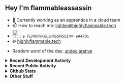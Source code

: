 ## Hey I'm flammableassassin

- 🔭 Currently working as an apprentice in a cloud team  
- 📫 How to reach me: [lighter@highlyflammable.tech](mailto:lighter@highlyflammable.tech?subject=Hello)
- <img src="https://discord.com/assets/2c21aeda16de354ba5334551a883b481.png" alt="drawing" width="25"/>: `♛ ᖴᒪᗩᙏᙏᗩᙖᒪᙓᗩSSᗩSSIᑎ® ♛#4701`
- 🌐 [highlyflammable.tech](https://highlyflammable.tech)

<!--START_SECTION:randomWord-->
- Random word of the day: [undeclarative](https://www.wordnik.com/words/undeclarative)
<!--END_SECTION:randomWord-->

<details>
  <summary><b>Recent Development Activity</b></summary>
  
  <!--START_SECTION:waka-->

```txt
Bicep         6 hrs 58 mins   ███████████▒░░░░░░░░░░░░░   45.07 %
JSON          4 hrs 31 mins   ███████▒░░░░░░░░░░░░░░░░░   29.23 %
PowerShell    2 hrs 11 mins   ███▓░░░░░░░░░░░░░░░░░░░░░   14.11 %
Other         56 mins         █▓░░░░░░░░░░░░░░░░░░░░░░░   06.07 %
JavaScript    23 mins         ▓░░░░░░░░░░░░░░░░░░░░░░░░   02.51 %
```

<!--END_SECTION:waka-->

</details>

<details>
  <summary><b>Recent Public Activity</b></summary>
    <br>

  <!--START_SECTION:activity-->
1. 🎉 Merged PR [#18](https://github.com/flamableassassin/drawshield-api/pull/18) in [flamableassassin/drawshield-api](https://github.com/flamableassassin/drawshield-api)
2. 🎉 Merged PR [#19](https://github.com/flamableassassin/drawshield-api/pull/19) in [flamableassassin/drawshield-api](https://github.com/flamableassassin/drawshield-api)
3. 🎉 Merged PR [#20](https://github.com/flamableassassin/drawshield-api/pull/20) in [flamableassassin/drawshield-api](https://github.com/flamableassassin/drawshield-api)
4. 🎉 Merged PR [#21](https://github.com/flamableassassin/drawshield-api/pull/21) in [flamableassassin/drawshield-api](https://github.com/flamableassassin/drawshield-api)
5. 🎉 Merged PR [#17](https://github.com/flamableassassin/drawshield-api/pull/17) in [flamableassassin/drawshield-api](https://github.com/flamableassassin/drawshield-api)
  <!--END_SECTION:activity-->

</details>

<details>
  <summary><b>Github Stats</b></summary>
    <br>
    <p align="center">
      <img width="48%" src="https://github-readme-stats.vercel.app/api?username=flamableassassin&count_private=true&show_icons=true&theme=radical"/>
      <img width="48%" src="https://github-readme-streak-stats.herokuapp.com?user=flamableassassin&theme=neon-dark"/>
    </p>
  
</details>

<details>
  <summary><b>Other Stuff</b></summary>
  <br>
<a href="https://www.abuseipdb.com/user/67633" title="AbuseIPDB is an IP address blacklist for webmasters and sysadmins to report IP addresses engaging in abusive behavior on their networks">
	<img src="https://www.abuseipdb.com/contributor/67633.svg" alt="AbuseIPDB Contributor Badge" style="width: 264px;background: #fff linear-gradient(rgba(255,255,255,0), rgba(255,255,255,.3) 50%, rgba(0,0,0,.2) 51%, rgba(0,0,0,0));padding: 5px;">
</a>
  
</details>
